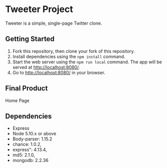 # Tweeter Project

Tweeter is a simple, single-page Twitter clone.

## Getting Started

1. Fork this repository, then clone your fork of this repository.
2. Install dependencies using the `npm install` command.
3. Start the web server using the `npm run local` command. The app will be served at <http://localhost:8080/>.
4. Go to <http://localhost:8080/> in your browser.

## Final Product

Home Page



## Dependencies

- Express
- Node 5.10.x or above
- Body-parser: 1.15.2
- chance: 1.0.2,
- express": 4.13.4,
- md5: 2.1.0,
- mongodb: 2.2.36
